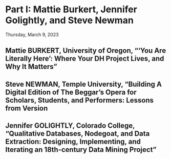 # Part I: Mattie Burkert, Jennifer Golightly, and Steve Newman

Thursday, March 9, 2023

## Mattie BURKERT, University of Oregon, “‘You Are Literally Here’: Where Your DH Project Lives, and Why It Matters”

## Steve NEWMAN, Temple University, “Building A Digital Edition of The Beggar’s Opera for Scholars, Students, and Performers: Lessons from Version 

## Jennifer GOLIGHTLY, Colorado College, “Qualitative Databases, Nodegoat, and Data Extraction: Designing, Implementing, and Iterating an 18th-century Data Mining Project”